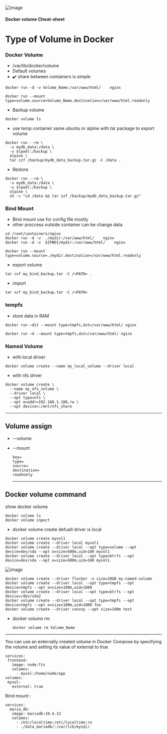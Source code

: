 ![image](https://github.com/rezaabedi1365/Devops/assets/117336743/440e69c6-d14d-4232-9bbd-aa35f64fbdd4)


#### Docker volume Cheat-sheet

# Type of Volume in Docker

### Docker Volume
- /var/lib/docker/volume
- Default volumes
- :heavy_check_mark: share between containers is simple
```     
docker run -d -v Volume_Name:/var/www/html/    nginx 
```

```
docker run --mount type=volume،source=Volume_Name،destination=/var/www/html،readonly
```

- Backup volume
```
docker volume ls
```
- use temp container same ubuntu or alpine with tar package to export volume
```
docker run --rm \
  -v mydb_data:/data \
  -v $(pwd):/backup \
  alpine \
  tar czf /backup/mydb_data_backup.tar.gz -C /data .

```
- Restore
```
docker run --rm \
  -v mydb_data:/data \
  -v $(pwd):/backup \
  alpine \
  sh -c "cd /data && tar xzf /backup/mydb_data_backup.tar.gz"
```

### Bind Mount
- Bind mount use for config file mostly
- other proccess outside container can be change data

```
cd /root/containers/nginx
docker run -d -v  ./mydir:/var/www/html/    nginx 
docker run -d -v  ${PWD}/mydir:/var/www/html/    nginx 
```
```
docker run --mount type=volume،source=./mydir،destination=/var/www/html،readonly 
```

- export volume
```
tar cvf my_bind_backup.tar -C /<PATH> .
```
- import
```
tar xvf my_bind_backup.tar -C /<PATH>
```

### tempfs
- store data in RAM 
```
docker run –dit --mount type=tmpfs,dst=/var/www/html/ nginx
```
```
docker run –d --mount type=tmpfs,dst=/var/www/html/ nginx
```

### Named Volume
- with local driver
```
docker volume create --name my_local_volume --driver local
```
- with nfs driver
```
docker volume create \
  --name my_nfs_volume \
  --driver local \
  --opt type=nfs \
  --opt o=addr=192.168.1.100,rw \
  --opt device=:/mnt/nfs_share
```
------------------------------------------------------------------------
## Volume assign
* --volume
* --mount
    ```
    key=
    type=
    source=
    destination=
    readnonly
    ```

   --------------------------------------------------------------------------
## Docker volume command
show docker volume
```
docker volume ls
docker volume inpect
```
* docker volume create
defualt driver is local 
```
docker volume create myvol1
docker volume create --driver local myvol1
docker volume create --driver local --opt type=volume --opt device=dev/sda --opt o=size=500m,uid=100 myvol1
docker volume create --driver local --opt type=btrfs --opt device=dev/sda --opt o=size=500m,uid=100 myvol1
```
![image](https://github.com/rezaabedi1365/Devops/assets/117336743/d4bd8370-a1b3-4b32-bd89-7d50dfcfa5d0)

```  
docker volume create --driver flocker -o size=20GB my-named-volume
docker volume create --driver local --opt type=tmpfs --opt device=tmpfs --opt o=size=100m,uid=1000
docker volume create --driver local --opt type=btrfs --opt device=/dev/sda2
docker volume create --driver local --opt type=tmpfs --opt device=tmpfs --opt o=size=100m,uid=1000 foo
docker volume create --driver convoy --opt size=100m test
```
* docker volume rm
  ```
  docker volume rm Volume_Name
  ```
-------------------------------------------------------------------------------------
You can use an externally created volume in Docker Compose by specifying the volume and setting its value of external to true
 ```
services:
  frontend:
    image: node:lts
    volumes:
      - myvol:/home/node/app
volumes:
  myvol:
    external: true
 ```
Bind mount :
 ```
services:
   maria_db:
    image: mariadb:10.4.13
    volumes:
      - /etc/localtime:/etc/localtime:ro
      - ./data_mariadb/:/var/lib/mysql/
  ```
